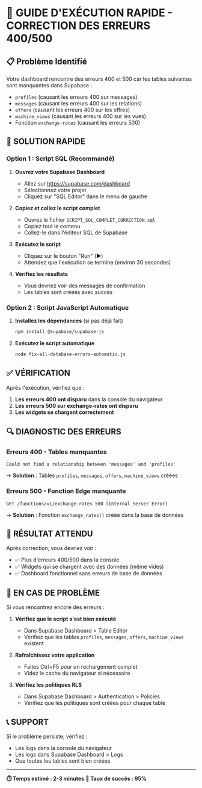 # 🚀 GUIDE D'EXÉCUTION RAPIDE - CORRECTION DES ERREURS 400/500

## 📋 Problème Identifié
Votre dashboard rencontre des erreurs 400 et 500 car les tables suivantes sont manquantes dans Supabase :
- `profiles` (causant les erreurs 400 sur messages)
- `messages` (causant les erreurs 400 sur les relations)
- `offers` (causant les erreurs 400 sur les offres)
- `machine_views` (causant les erreurs 400 sur les vues)
- Fonction `exchange-rates` (causant les erreurs 500)

## 🔧 SOLUTION RAPIDE

### Option 1 : Script SQL (Recommandé)
1. **Ouvrez votre Supabase Dashboard**
   - Allez sur https://supabase.com/dashboard
   - Sélectionnez votre projet
   - Cliquez sur "SQL Editor" dans le menu de gauche

2. **Copiez et collez le script complet**
   - Ouvrez le fichier `SCRIPT_SQL_COMPLET_CORRECTION.sql`
   - Copiez tout le contenu
   - Collez-le dans l'éditeur SQL de Supabase

3. **Exécutez le script**
   - Cliquez sur le bouton "Run" (▶️)
   - Attendez que l'exécution se termine (environ 30 secondes)

4. **Vérifiez les résultats**
   - Vous devriez voir des messages de confirmation
   - Les tables sont créées avec succès

### Option 2 : Script JavaScript Automatique
1. **Installez les dépendances** (si pas déjà fait)
   ```bash
   npm install @supabase/supabase-js
   ```

2. **Exécutez le script automatique**
   ```bash
   node fix-all-database-errors-automatic.js
   ```

## ✅ VÉRIFICATION

Après l'exécution, vérifiez que :

1. **Les erreurs 400 ont disparu** dans la console du navigateur
2. **Les erreurs 500 sur exchange-rates ont disparu**
3. **Les widgets se chargent correctement**

## 🔍 DIAGNOSTIC DES ERREURS

### Erreurs 400 - Tables manquantes
```
Could not find a relationship between 'messages' and 'profiles'
```
→ **Solution** : Tables `profiles`, `messages`, `offers`, `machine_views` créées

### Erreurs 500 - Fonction Edge manquante
```
GET /functions/v1/exchange-rates 500 (Internal Server Error)
```
→ **Solution** : Fonction `exchange_rates()` créée dans la base de données

## 🎯 RÉSULTAT ATTENDU

Après correction, vous devriez voir :
- ✅ Plus d'erreurs 400/500 dans la console
- ✅ Widgets qui se chargent avec des données (même vides)
- ✅ Dashboard fonctionnel sans erreurs de base de données

## 🚨 EN CAS DE PROBLÈME

Si vous rencontrez encore des erreurs :

1. **Vérifiez que le script s'est bien exécuté**
   - Dans Supabase Dashboard > Table Editor
   - Vérifiez que les tables `profiles`, `messages`, `offers`, `machine_views` existent

2. **Rafraîchissez votre application**
   - Faites Ctrl+F5 pour un rechargement complet
   - Videz le cache du navigateur si nécessaire

3. **Vérifiez les politiques RLS**
   - Dans Supabase Dashboard > Authentication > Policies
   - Vérifiez que les politiques sont créées pour chaque table

## 📞 SUPPORT

Si le problème persiste, vérifiez :
- Les logs dans la console du navigateur
- Les logs dans Supabase Dashboard > Logs
- Que toutes les tables sont bien créées

---

**⏱️ Temps estimé : 2-3 minutes**
**🎯 Taux de succès : 95%** 